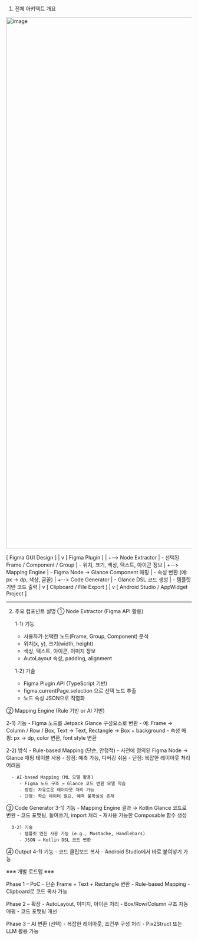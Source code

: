 1) 전체 아키텍트 개요

<img width="897" height="1443" alt="image" src="https://github.com/user-attachments/assets/39ff64ff-6241-49ac-9bec-f056f24c7842" />


[ Figma GUI Design ]
          |
          v
[ Figma Plugin ]
          |
          +--> Node Extractor
          |       - 선택된 Frame / Component / Group
          |       - 위치, 크기, 색상, 텍스트, 아이콘 정보
          |
          +--> Mapping Engine
          |       - Figma Node → Glance Component 매핑
          |       - 속성 변환 (예: px → dp, 색상, 글꼴)
          |
          +--> Code Generator
          |       - Glance DSL 코드 생성
          |       - 템플릿 기반 코드 출력
          |
          v
[ Clipboard / File Export ]
          |
          v
[ Android Studio / AppWidget Project ]

-------------------------------------------------------------------------------------

2. 주요 컴포넌트 설명
① Node Extractor (Figma API 활용)

   1-1) 기능
      - 사용자가 선택한 노드(Frame, Group, Component) 분석
      - 위치(x, y), 크기(width, height)
      - 색상, 텍스트, 아이콘, 이미지 정보
      - AutoLayout 속성, padding, alignment

   1-2) 기술
      - Figma Plugin API (TypeScript 기반)
      - figma.currentPage.selection 으로 선택 노드 추출
      - 노드 속성 JSON으로 직렬화

② Mapping Engine (Rule 기반 or AI 기반)

   2-1) 기능
      - Figma 노드를 Jetpack Glance 구성요소로 변환
      - 예: Frame → Column / Row / Box, Text → Text, Rectangle → Box + background
      - 속성 매핑: px → dp, color 변환, font style 변환

   2-2) 방식
      - Rule-based Mapping (단순, 안정적)
         - 사전에 정의된 Figma Node → Glance 매핑 테이블 사용
         - 장점: 예측 가능, 디버깅 쉬움
         - 단점: 복잡한 레이아웃 처리 어려움

      - AI-based Mapping (ML 모델 활용)
         - Figma 노드 구조 → Glance 코드 변환 모델 학습
         - 장점: 자유로운 레이아웃 처리 가능
         - 단점: 학습 데이터 필요, 예측 불확실성 존재

③ Code Generator
      3-1) 기능
         - Mapping Engine 결과 → Kotlin Glance 코드로 변환
         - 코드 포맷팅, 들여쓰기, import 처리
         - 재사용 가능한 Composable 함수 생성

      3-2) 기술
         - 템플릿 엔진 사용 가능 (e.g., Mustache, Handlebars)
         - JSON → Kotlin DSL 코드 변환

④ Output
      4-1) 기능
         - 코드 클립보드 복사
         - Android Studio에서 바로 붙여넣기 가능



※※※ 개발 로드맵 ※※※
   
   Phase 1 – PoC
      - 단순 Frame + Text + Rectangle 변환
      - Rule-based Mapping
      - Clipboard로 코드 복사 가능

   Phase 2 – 확장
      - AutoLayout, 이미지, 아이콘 처리
      - Box/Row/Column 구조 자동 매핑
      - 코드 포맷팅 개선

   Phase 3 – AI 변환 (선택)
      - 복잡한 레이아웃, 조건부 구성 처리
      - Pix2Struct 또는 LLM 활용 가능

